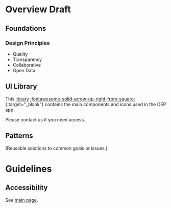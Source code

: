 <!--
SPDX-FileCopyrightText: 2025 Bryan Lancien <https://github.com/bmlancien>

SPDX-License-Identifier: CC0-1.0
-->

# Overview <span class="badge badge--warning">Draft</span>

## Foundations

### Design Principles

- Quality
- Transparency
- Collaborative
- Open Data

## UI Library 

This [library :fontawesome-solid-arrow-up-right-from-square:](https://www.figma.com/design/EAvBg7KuO1oit5Dry0U6WJ/Components?node-id=4940-344&t=Hsboi5ScY2Kmr8SU-1){:target="_blank"} contains the main components and icons used in the OEP app.

Please contact us if you need access.

## Patterns

(Reusable solutions to common goals or issues.)

# Guidelines

## Accessibility

See [main page](/dev/design-system/accessibility).